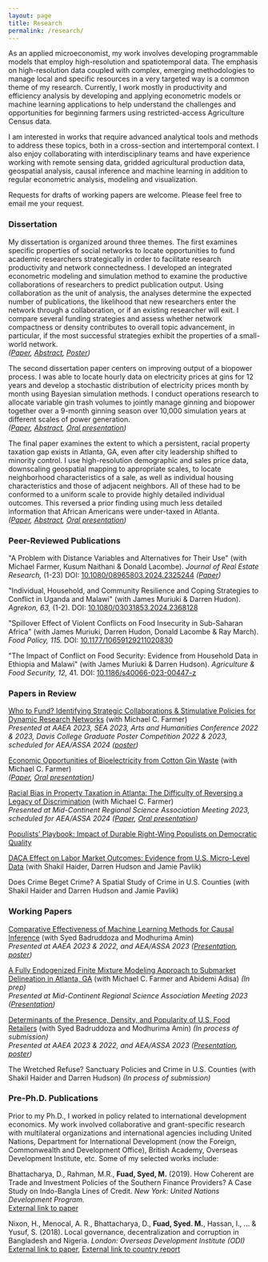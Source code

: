 ```yaml
---
layout: page
title: Research
permalink: /research/
---
```

As an applied microeconomist, my work involves developing programmable models that employ high-resolution and spatiotemporal data. The emphasis on high-resolution data coupled with complex, emerging methodologies to manage local and specific resources in a very targeted way is a common theme of my research. Currently, I work mostly in productivity and efficiency analysis by developing and applying econometric models or machine learning applications to help understand the challenges and opportunities for beginning farmers using restricted-access Agriculture Census data. 

I am interested in works that require advanced analytical tools and methods to address these topics, both in a cross-section and intertemporal context. I also enjoy collaborating with interdisciplinary teams and have experience working with remote sensing data, gridded agricultural production data, geospatial analysis, causal inference and machine learning in addition to regular econometric analysis, modeling and visualization. 

Requests for drafts of working papers are welcome. Please feel free to email me your request. 

### Dissertation <br>
My dissertation is organized around three themes. The first examines specific properties of social networks to locate opportunities to fund academic researchers strategically in order to facilitate research productivity and network connectedness. I developed an integrated econometric modeling and simulation method to examine the productive collaborations of researchers to predict publication output. Using collaboration as the unit of analysis, the analyses determine the expected number of publications, the likelihood that new researchers enter the network through a collaboration, or if an existing researcher will exit. I compare several funding strategies and assess whether network compactness or density contributes to overall topic advancement, in particular, if the most successful strategies exhibit the properties of a small-world network. <br>
*([Paper](/PPT_Strength%20of%20weak%20ties.pdf), [Abstract](/abstracts/networks.md), [Poster](/Poster_Strength%20of%20weak%20ties.pdf))*

The second dissertation paper centers on improving output of a biopower process. I was able to locate hourly data on electricity prices at gins for 12 years and develop a stochastic distribution of electricity prices month by month using Bayesian simulation methods. I conduct operations research to allocate variable gin trash volumes to jointly manage ginning and biopower together over a 9-month ginning season over 10,000 simulation years at different scales of power generation. <br>
*([Paper](/Paper_Bioenergy.pdf), [Abstract](/abstracts/bioenergy.md), [Oral presentation](/PPT_Bioenergy.pdf))*

The final paper examines the extent to which a persistent, racial property taxation gap exists in Atlanta, GA, even after city leadership shifted to minority control. I use high-resolution demographic and sales price data, downscaling geospatial mapping to appropriate scales, to locate neighborhood characteristics of a sale, as well as individual housing characteristics and those of adjacent neighbors. All of these had to be conformed to a uniform scale to provide highly detailed individual outcomes. This reversed a prior finding using much less detailed information that African Americans were under-taxed in Atlanta. <br>
*([Paper](/Paper_Bias%20in%20Atlanta%20property%20tax.pdf), [Abstract](/abstracts/atlanta_tax.md), [Oral presentation](/PPT_Bias%20in%20Atlanta%20property%20tax.pdf))*

### Peer-Reviewed Publications <br> 

"A Problem with Distance Variables and Alternatives for Their Use" (with Michael Farmer, Kusum Naithani & Donald Lacombe). *Journal of Real Estate Research,* (1-23) DOI: [10.1080/08965803.2024.2325244](https://www.tandfonline.com/doi/abs/10.1080/08965803.2024.2325244) *([Paper](/Paper_Distance%20paper.pdf))* 
<br> 

"Individual, Household, and Community Resilience and Coping Strategies to Conflict in Uganda and Malawi" (with James Muriuki & Darren Hudon). *Agrekon, 63,* (1-2). DOI: [10.1080/03031853.2024.2368128](https://doi.org/10.1080/03031853.2024.2368128) <br> 

"Spillover Effect of Violent Conflicts on Food Insecurity in Sub-Saharan Africa" (with James Muriuki, Darren Hudon, Donald Lacombe & Ray March). *Food Policy, 115.* DOI: [10.1177/10659129211020830](https://doi.org/10.1016/j.foodpol.2023.102417) <br> 

"The Impact of Conflict on Food Security: Evidence from Household Data in Ethiopia and Malawi" (with James Muriuki & Darren Hudson). *Agriculture & Food Security, 12,* 41. DOI: [10.1186/s40066-023-00447-z](https://doi.org/10.1186/s40066-023-00447-z) <br>

### Papers in Review <br> 

[Who to Fund? Identifying Strategic Collaborations & Stimulative Policies for Dynamic Research Networks](/abstracts/networks.md) (with Michael C. Farmer) <br> 
*Presented at AAEA 2023, SEA 2023, Arts and Humanities Conference 2022 & 2023, Davis College Graduate Poster Competition 2022 & 2023, scheduled for AEA/ASSA 2024 ([poster](/Poster_Strength%20of%20weak%20ties.pdf))* 

[Economic Opportunities of Bioelectricity from Cotton Gin Waste](/abstracts/bioenergy.md) (with Michael C. Farmer) <br> 
*([Paper](/Paper_Bioenergy.pdf), [Oral presentation](/PPT_Bioenergy.pdf))*

[Racial Bias in Property Taxation in Atlanta: The Difficulty of Reversing a Legacy of Discrimination](/abstracts/atlanta_tax.md) (with Michael C. Farmer) <br> 
*Presented at Mid-Continent Regional Science Association Meeting 2023, scheduled for AEA/ASSA 2024 ([Paper](/Paper_Bias%20in%20Atlanta%20property%20tax.pdf), [Oral presentation](/PPT_Bias%20in%20Atlanta%20property%20tax.pdf))* 

[Populists’ Playbook: Impact of Durable Right-Wing Populists on Democratic Quality](/abstracts/causal_populist.md) <br> 

[DACA Effect on Labor Market Outcomes: Evidence from U.S. Micro-Level Data](/abstracts/daca_causal.md) (with Shakil Haider, Darren Hudson and Jamie Pavlik) <br> 

Does Crime Beget Crime? A Spatial Study of Crime in U.S. Counties (with Shakil Haider and Darren Hudson and Jamie Pavlik) <br> 

### Working Papers <br> 

[Comparative Effectiveness of Machine Learning Methods for Causal Inference](/abstracts/causal_ml.md) (with Syed Badruddoza and Modhurima Amin) <br> 
*Presented at AAEA 2023 & 2022, and AEA/ASSA 2023 ([Presentation](/PPT_Comparative%20effectiveness%20of%20causal%20ML.pdf), [poster](/Poster_Comparative%20effectiveness%20of%20causal%20ML.pdf))* 

[A Fully Endogenized Finite Mixture Modeling Approach to Submarket Delineation in Atlanta, GA](/abstracts/atlanta_submarkets.md) (with Michael C. Farmer and Abidemi Adisa) *(In prep)*<br> 
*Presented at Mid-Continent Regional Science Association Meeting 2023 ([Presentation](/PPT_Submarket%20separation%20in%20Atlanta.pdf))* 

[Determinants of the Presence, Density, and Popularity of U.S. Food Retailers](/abstracts/food_store.md) (with Syed Badruddoza and Modhurima Amin) *(In process of submission)*<br> 
*Presented at AAEA 2023 & 2022, and AEA/ASSA 2023 ([Presentation](/PPT_Determinants%20of%20food%20retailer%20location.pdf), [poster](/Poster_Determinants%20of%20food%20retailer%20location.pdf))* 



The Wretched Refuse? Sanctuary Policies and Crime in U.S. Counties (with Shakil Haider and Darren Hudson) *(In process of submission)*<br> 

### Pre-Ph.D. Publications <br>
Prior to my Ph.D., I worked in policy related to international development economics. My work involved collaborative and grant-specific research with multilateral organizations and international agencies including United Nations, Department for International Development (now the Foreign, Commonwealth and Development Office), British Academy, Overseas Development Institute, etc. Some of my selected works include: 

Bhattacharya, D., Rahman, M.R., **Fuad, Syed, M.** (2019). How Coherent are Trade and Investment Policies of the Southern Finance Providers? A Case Study on Indo-Bangla Lines of Credit. *New York: United Nations
Development Program.*<br> 
[External link to paper](https://unsouthsouth.org/2019/03/18/south-south-ideas-how-coherent-are-trade-and-investment-policies-of-the-southern-finance-providers-a-case-study-on-indo-bangla-lines-of-credit-2019/)

Nixon, H., Menocal, A. R., Bhattacharya, D., **Fuad, Syed. M.**, Hassan, I., ... & Yusuf, S. (2018). Local governance, decentralization and corruption in Bangladesh and Nigeria. *London: Overseas Development Institute (ODI)* <br> 
[External link to paper](https://odi.org/en/publications/local-governance-decentralisation-and-anti-corruption-in-bangladesh-and-nigeria/), [External link to country report](https://odi.org/en/about/our-work/decentralisation-multilevel-governance-and-corruption/)

